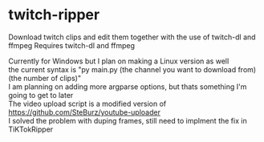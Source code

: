 # twitch-ripper
Download twitch clips and edit them together with the use of twitch-dl and ffmpeg
Requires twitch-dl and ffmpeg <br>

Currently for Windows but I plan on making a Linux version as well <br>
the current syntax is "py main.py (the channel you want to download from) (the number of clips)" <br>
I am planning on adding more argparse options, but thats something I'm going to get to later <br>
The video upload script is a modified version of https://github.com/SteBurz/youtube-uploader <br>
I solved the problem with duping frames, still need to implment the fix in TiKTokRipper
